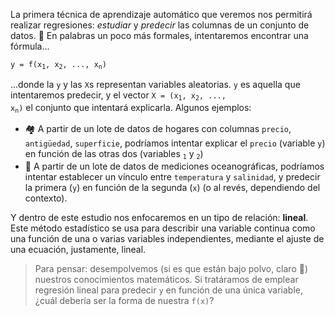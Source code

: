 <link rel="preconnect" href="https://fonts.googleapis.com"><link rel="preconnect" href="https://fonts.gstatic.com" crossorigin><link href="https://fonts.googleapis.com/css2?family=Noto+Sans+Math&display=swap" rel="stylesheet">

La primera técnica de aprendizaje automático que veremos nos permitirá realizar regresiones: _estudiar_ y _predecir_ las columnas de un conjunto de datos.  🔢 En palabras un poco más formales, intentaremos encontrar una fórmula...

<pre>
<code>y = f(x<sub>1</sub>, x<sub>2</sub>, ..., x<sub>n</sub>)</code>
</pre>

...donde la `y` y las `X`s representan variables aleatorias.  `y` es aquella que intentaremos predecir, y el vector <code>X = (x<sub>1</sub>, x<sub>2</sub>, ..., x<sub>n</sub>)</code> el conjunto que intentará explicarla. Algunos ejemplos: 

* 🏘 A partir de un lote de datos de hogares con columnas `precio`, `antigüedad`, `superficie`, podríamos intentar explicar el `precio` (variable `y`) en función de las otras dos (variables <code><sub>1</sub></code> y <code><sub>2</sub></code>)
* 🌊 A partir de un lote de datos de mediciones oceanográficas, podríamos intentar establecer un vínculo entre `temperatura` y `salinidad`, y predecir la primera (`y`) en función de la segunda (`x`) (o al revés, dependiendo del contexto).

Y dentro de este estudio nos enfocaremos en un tipo de relación:  **lineal**. Este método estadístico se usa para describir una variable continua como una función de una o varias variables independientes, mediante el ajuste de una ecuación, justamente, lineal.

> Para pensar: desempolvemos (si es que están bajo polvo, claro 🤧) nuestros conocimientos matemáticos. Si tratáramos de emplear regresión lineal para predecir `y` en función de una única variable, ¿cuál debería ser la forma de nuestra `f(x)`?

